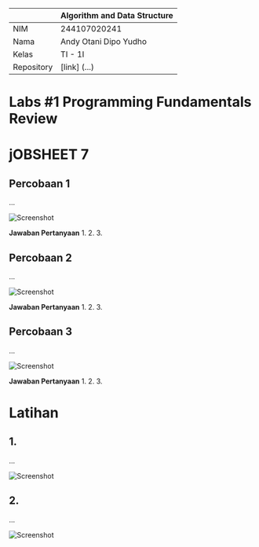 |  | Algorithm and Data Structure |
|--|--|
| NIM |  244107020241|
| Nama |  Andy Otani Dipo Yudho |
| Kelas | TI - 1I |
| Repository | [link] (...) |

# Labs #1 Programming Fundamentals Review
# jOBSHEET 7

## Percobaan 1

...

![Screenshot](.png)

**Jawaban Pertanyaan**
1. 
2. 
3. 



## Percobaan 2

...

![Screenshot](.png)

**Jawaban Pertanyaan**
1. 
2. 
3. 




##  Percobaan 3

...

![Screenshot](.png)

**Jawaban Pertanyaan**
1. 
2. 
3. 


# Latihan
## 1. 
...

![Screenshot](.png)

## 2. 
...

![Screenshot](.png)
